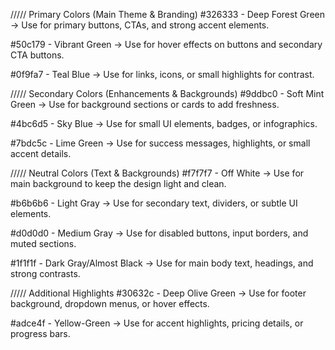 /////
Primary Colors (Main Theme & Branding)
#326333 - Deep Forest Green → Use for primary buttons, CTAs, and strong accent elements.

#50c179 - Vibrant Green → Use for hover effects on buttons and secondary CTA buttons.

#0f9fa7 - Teal Blue → Use for links, icons, or small highlights for contrast.

/////
Secondary Colors (Enhancements & Backgrounds)
#9ddbc0 - Soft Mint Green → Use for background sections or cards to add freshness.

#4bc6d5 - Sky Blue → Use for small UI elements, badges, or infographics.

#7bdc5c - Lime Green → Use for success messages, highlights, or small accent details.

/////
Neutral Colors (Text & Backgrounds)
#f7f7f7 - Off White → Use for main background to keep the design light and clean.

#b6b6b6 - Light Gray → Use for secondary text, dividers, or subtle UI elements.

#d0d0d0 - Medium Gray → Use for disabled buttons, input borders, and muted sections.

#1f1f1f - Dark Gray/Almost Black → Use for main body text, headings, and strong contrasts.

/////
Additional Highlights
#30632c - Deep Olive Green → Use for footer background, dropdown menus, or hover effects.

#adce4f - Yellow-Green → Use for accent highlights, pricing details, or progress bars.
